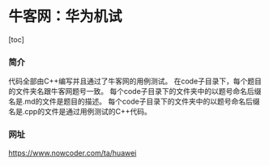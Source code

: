 # 牛客网：华为机试
[toc]

### 简介
代码全部由C++编写并且通过了牛客网的用例测试。
在code子目录下，每个题目的文件夹名跟牛客网题号一致。
每个code子目录下的文件夹中的以题号命名后缀名是.md的文件是题目的描述。
每个code子目录下的文件夹中的以题号命名后缀名是.cpp的文件是通过用例测试的C++代码。

### 网址
https://www.nowcoder.com/ta/huawei